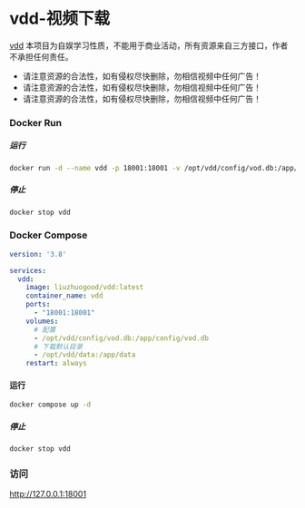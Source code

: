 # vdd-视频下载

[vdd](https://github.com)
本项目为自娱学习性质，不能用于商业活动，所有资源来自三方接口，作者不承担任何责任。

* 请注意资源的合法性，如有侵权尽快删除，勿相信视频中任何广告！
* 请注意资源的合法性，如有侵权尽快删除，勿相信视频中任何广告！
* 请注意资源的合法性，如有侵权尽快删除，勿相信视频中任何广告！

### Docker Run

##### 运行

```bash
docker run -d --name vdd -p 18001:18001 -v /opt/vdd/config/vod.db:/app/config/vod.db -v /opt/vdd/data:/app/data liuzhuogood/vdd:latest
```

##### 停止

```bash
docker stop vdd
```

### Docker Compose

```yaml
version: '3.8'

services:
  vdd:
    image: liuzhuogood/vdd:latest
    container_name: vdd
    ports:
      - "18001:18001"
    volumes:
      # 配置
      - /opt/vdd/config/vod.db:/app/config/vod.db
      # 下载默认目录
      - /opt/vdd/data:/app/data
    restart: always
```

#### 运行

```bash
docker compose up -d
```
##### 停止

```bash
docker stop vdd
```

### 访问

http://127.0.0.1:18001

